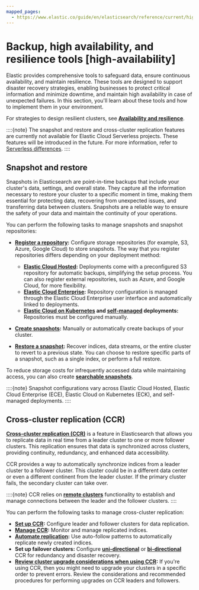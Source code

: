 ```yaml
---
mapped_pages:
  - https://www.elastic.co/guide/en/elasticsearch/reference/current/high-availability.html
---
```


# Backup, high availability, and resilience tools [high-availability]

Elastic provides comprehensive tools to safeguard data, ensure continuous availability, and maintain resilience. These tools are designed to support disaster recovery strategies, enabling businesses to protect critical information and minimize downtime, and maintain high availability in case of unexpected failures. In this section, you'll learn about these tools and how to implement them in your environment.

For strategies to design resilient clusters, see **[Availability and resilience](production-guidance/availability-and-resilience.md)**.

::::{note} 
The snapshot and restore and cross-cluster replication features are currently not available for Elastic Cloud Serverless projects. These features will be introduced in the future. For more information, refer to [Serverless differences](/deploy-manage/deploy/elastic-cloud/differences-from-other-elasticsearch-offerings.md#elasticsearch-differences-serverless-feature-categories).
::::

## Snapshot and restore

Snapshots in Elasticsearch are point-in-time backups that include your cluster's data, settings, and overall state. They capture all the information necessary to restore your cluster to a specific moment in time, making them essential for protecting data, recovering from unexpected issues, and transferring data between clusters. Snapshots are a reliable way to ensure the safety of your data and maintain the continuity of your operations.

You can perform the following tasks to manage snapshots and snapshot repositories:

- **[Register a repository](tools/snapshot-and-restore/manage-snapshot-repositories.md):** Configure storage repositories (for example, S3, Azure, Google Cloud) to store snapshots. The way that you register repositories differs depending on your deployment method:
  - **[Elastic Cloud Hosted](tools/snapshot-and-restore/elastic-cloud-hosted.md):** Deployments come with a preconfigured S3 repository for automatic backups, simplifying the setup process. You can also register external repositories, such as Azure, and Google Cloud, for more flexibility.
  - **[Elastic Cloud Enterprise](tools/snapshot-and-restore/cloud-enterprise.md):** Repository configuration is managed through the Elastic Cloud Enterprise user interface and automatically linked to deployments.
  - **[Elastic Cloud on Kubernetes](tools/snapshot-and-restore/cloud-on-k8s.md) and [self-managed](tools/snapshot-and-restore/self-managed.md) deployments:** Repositories must be configured manually.

- **[Create snapshots](tools/snapshot-and-restore/create-snapshots.md):** Manually or automatically create backups of your cluster.
- **[Restore a snapshot](tools/snapshot-and-restore/restore-snapshot.md):** Recover indices, data streams, or the entire cluster to revert to a previous state. You can choose to restore specific parts of a snapshot, such as a single index, or perform a full restore.

To reduce storage costs for infrequently accessed data while maintaining access, you can also create **[searchable snapshots](tools/snapshot-and-restore/searchable-snapshots.md)**.

::::{note}
Snapshot configurations vary across Elastic Cloud Hosted, Elastic Cloud Enterprise (ECE), Elastic Cloud on Kubernetes (ECK), and self-managed deployments.
::::

## Cross-cluster replication (CCR)

**[Cross-cluster replication (CCR)](tools/cross-cluster-replication.md)** is a feature in Elasticsearch that allows you to replicate data in real time from a leader cluster to one or more follower clusters. This replication ensures that data is synchronized across clusters, providing continuity, redundancy, and enhanced data accessibility. 

CCR provides a way to automatically synchronize indices from a leader cluster to a follower cluster. This cluster could be in a different data center or even a different continent from the leader cluster. If the primary cluster fails, the secondary cluster can take over.

::::{note}
CCR relies on **[remote clusters](remote-clusters.md)** functionality to establish and manage connections between the leader and the follower clusters.
::::

You can perform the following tasks to manage cross-cluster replication:

- **[Set up CCR](tools/cross-cluster-replication/set-up-cross-cluster-replication.md):** Configure leader and follower clusters for data replication.
- **[Manage CCR](tools/cross-cluster-replication/manage-cross-cluster-replication.md):** Monitor and manage replicated indices.
- **[Automate replication](tools/cross-cluster-replication/manage-auto-follow-patterns.md):** Use auto-follow patterns to automatically replicate newly created indices.
- **Set up failover clusters:** Configure **[uni-directional](tools/cross-cluster-replication/uni-directional-disaster-recovery.md)** or **[bi-directional](tools/cross-cluster-replication/bi-directional-disaster-recovery.md)** CCR for redundancy and disaster recovery.
- **[Review cluster upgrade considerations when using CCR](upgrade.md):** If you're using CCR, then you might need to upgrade your clusters in a specific order to prevent errors. Review the considerations and recommended procedures for performing upgrades on CCR leaders and followers.